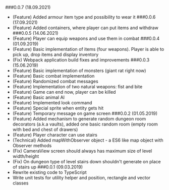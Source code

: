 ###0.0.7 (18.09.2021)
* (Feature) Added armour item type and possibility to wear it
###0.0.6 (17.09.2021)
* (Feature) Added containers, where player can put items and withdraw
###0.0.5 (14.06.2021)
* (Feature) Player can equip weapons and use them in combat
###0.0.4 (01.09.2019)
* (Feature) Basic implementation of items (four weapons). Player is able to pick up, drop items and display inventory 
* (Fix)     Webpack application build fixes and improvements
###0.0.3 (15.06.2019)
* (Feature) Basic implementation of monsters (giant rat right now)
* (Feature) Basic combat implementation
* (Feature) Randomized combat messages
* (Feature) Implementation of two natural weapons: fist and bite
* (Feature) Game can end now, player can be killed
* (Feature) Basic animal AI
* (Feature) Implemented look command
* (Feature) Special sprite when entity gets hit
* (Feature) Temporary message on game screen
###0.0.2 (01.05.2019)
* (Feature) Added mechanism to generate random dungeon room decorators (a.k.a vaults), added
one basic random room (empty room with bed and chest of drawers)
* (Feature) Player character can use stairs
* (Technical) Added mapWithObserver object - a ES6 like map object with Observer methods
* (Fix) CameraView screen should always has maximum size of level width/height
* (Fix) On dungeon type of level stairs down shouldn't generate on place of stairs up
###0.0.1 (09.03.2019)
* Rewrite existing code to TypeScript
* Write unit tests for utility helper and position, rectangle and vector classes
